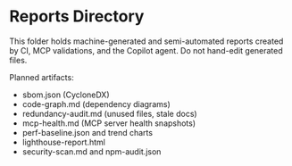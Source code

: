 # Reports Directory

This folder holds machine-generated and semi-automated reports created by CI, MCP validations, and the Copilot agent. Do not hand-edit generated files.

Planned artifacts:
- sbom.json (CycloneDX)
- code-graph.md (dependency diagrams)
- redundancy-audit.md (unused files, stale docs)
- mcp-health.md (MCP server health snapshots)
- perf-baseline.json and trend charts
- lighthouse-report.html
- security-scan.md and npm-audit.json